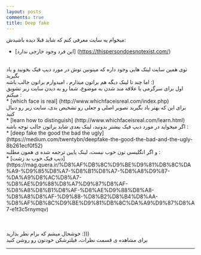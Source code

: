 ```yaml
---
layout: posts
comments: true
title: Deep fake
---
```


میخوام یه سایت معرفی کنم که شاید قبلا دیده باشیدش: 
<br>
* [این فرد وجود خارجی ندارد] (https://thispersondoesnotexist.com/)
<br>
توی همین سایت لینک هایی وجود داره که میتونین توش در مورد دیپ فیک بخونید و یاد بگیرید
<br>
اما چند تا لینک دیگه هم براتون میذارم ، امیدوارم براتون جالب باشه :)
<br>
اول برای سرگرمی یا علاقه مند شدن به موضوع، شما رو به دیدن سایت زیر تشویق میکنم :
<br>
* [which face is real] (http://www.whichfaceisreal.com/index.php)
<br>
برای این که بهتر یاد بگیرید تصویر اصلی و جعلی رو تشخیص بدی، سایت زیر رو دنبال کنید
<br>
* [learn how to distinguish] (http://www.whichfaceisreal.com/learn.html)
<br>
اگر میخواید در مورد دیپ فیک بیشتر بدونید، لینک بعدی شاید براتون جالب توجه باشه :
<br>
* [deep fake the good the bad the ugly] (https://medium.com/twentybn/deepfake-the-good-the-bad-and-the-ugly-8b261ecf0f52)
<br>
و اگر انگلیسی تون خوب نیست، لینک پایین ترجمه شده ی همون مطلبه :
<br>
* [دیپ فیک خوب بد زشت] (https://mag.quera.ir/%D8%AF%DB%8C%D9%BE%D9%81%DB%8C%DA%A9-%D9%85%D8%A7-%D8%B1%D8%A7-%D8%A8%D9%87-%DA%A9%D8%AC%D8%A7-%D8%AE%D9%88%D8%A7%D9%87%D8%AF-%D8%A8%D8%B1%D8%AF-%D8%AE%D9%88%D8%A8-%D8%A8%D8%AF-%D9%88-%D8%B2%D8%B4%D8%AA-%D8%AF%DB%8C%D9%BE%D9%81%DB%8C%DA%A9%D9%87%D8%A7-e1t3c5rnymqv)
<br><br><br>

خوشحال میشم که برام نظر بذارید :)))
<br>
برای مشاهده ی قسمت نظرات، فیلترشکن خودتون رو روشن کنید 
<br>

---